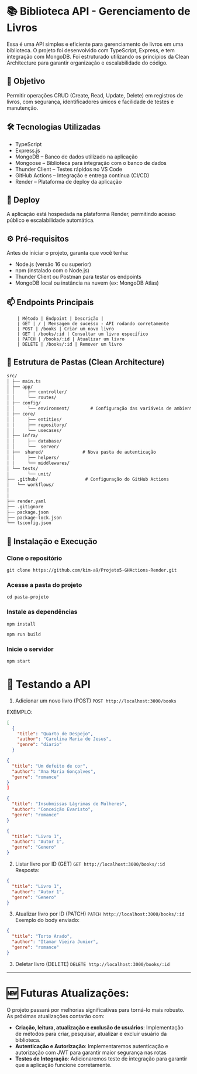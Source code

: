 # 📚 Biblioteca API - Gerenciamento de Livros

Essa é uma API simples e eficiente para gerenciamento de livros em uma biblioteca. O projeto foi desenvolvido com TypeScript, Express, e tem integração com MongoDB. Foi estruturado utilizando os princípios da Clean Architecture para garantir organização e escalabilidade do código.

## 📌 Objetivo
Permitir operações CRUD (Create, Read, Update, Delete) em registros de livros, com segurança, identificadores únicos e facilidade de testes e manutenção.

## 🛠️ Tecnologias Utilizadas
- TypeScript
- Express.js
- MongoDB – Banco de dados utilizado na aplicação
- Mongoose – Biblioteca para integração com o banco de dados
- Thunder Client – Testes rápidos no VS Code
- GitHub Actions – Integração e entrega contínua (CI/CD)
- Render – Plataforma de deploy da aplicação

## 🚀 Deploy
A aplicação está hospedada na plataforma Render, permitindo acesso público e escalabilidade automática.

## ⚙️ Pré-requisitos
Antes de iniciar o projeto, garanta que você tenha:
- Node.js (versão 16 ou superior)
- npm (instalado com o Node.js)
- Thunder Client ou Postman para testar os endpoints
- MongoDB local ou instância na nuvem (ex: MongoDB Atlas)

## 📫 Endpoints Principais
```console
    | Método | Endpoint | Descrição | 
    | GET | / | Mensagem de sucesso - API rodando corretamente
    | POST | /books | Criar um novo livro 
    | GET | /books/:id | Consultar um livro específico 
    | PATCH | /books/:id | Atualizar um livro 
    | DELETE | /books/:id | Remover um livro 
```


## 📁 Estrutura de Pastas (Clean Architecture)
```markdown
src/
│ ├── main.ts                 
│ ├── app/
│ │     ├── controller/       
│ │     └── routes/     
│ ├── config/  
│ │     └── environment/        # Configuração das variáveis de ambiente
│ ├── core/
│ │     ├── entities/
│ │     ├── repository/
│ │     └── usecases/
│ ├── infra/
│ │     ├── database/
│ │     └──  server/       
│ ├──  shared/               # Nova pasta de autenticação
│ │     ├── helpers/
│ │     └── middlewares/
│ └── tests/
│       └── unit/
├── .github/                  # Configuração do GitHub Actions
│   └── workflows/
│       
│
├── render.yaml
├── .gitignore
├── package.json
├── package-lock.json
└── tsconfig.json
```


## 🚀 Instalação e Execução
### Clone o repositório
```console
git clone https://github.com/kim-a9/Projeto5-GHActions-Render.git

```
###  Acesse a pasta do projeto
```console
cd pasta-projeto

```
###  Instale as dependências
```console
npm install

```
```console
npm run build

```
###  Inicie o servidor
```console
npm start

```

# 🧪 Testando a API
1. Adicionar um novo livro (POST)
`POST http://localhost:3000/books
`

EXEMPLO:
```json
[
  {
    "title": "Quarto de Despejo",
    "author": "Carolina Maria de Jesus",
    "genre": "diario"
  }
  ```
  ```json
  {
    "title": "Um defeito de cor",
    "author": "Ana Maria Gonçalves",
    "genre": "romance"
  }
]
```
```json
{
  "title": "Insubmissas Lágrimas de Mulheres",
  "author": "Conceição Evaristo",
  "genre": "romance"
}
```
```json
{
  "title": "Livro 1",
  "author": "Autor 1",
  "genre": "Genero"
}
```

2. Listar livro por ID (GET)
`GET http://localhost:3000/books/:id
`
Resposta:
```json
{
  "title": "Livro 1",
  "author": "Autor 1",
  "genre": "Genero"
}
```
3. Atualizar livro por ID (PATCH)
`PATCH http://localhost:3000/books/:id
`
Exemplo do body enviado:
```json
{
  "title": "Torto Arado",
  "author": "Itamar Vieira Junior",
  "genre": "romance"
}
```
3. Deletar livro (DELETE)
`DELETE http://localhost:3000/books/:id
`

---

# 🆕 Futuras Atualizações:

O projeto passará por melhorias significativas para torná-lo mais robusto. As próximas atualizações contarão com:
- **Criação, leitura, atualização e exclusão de usuários**: Implementação de métodos para criar, pesquisar, atualizar e excluir usuário da biblioteca.
- **Autenticação e Autorização**: Implementaremos autenticação e autorização com JWT para garantir maior segurança nas rotas
- **Testes de Integração**: Adicionaremos teste de integração para garantir que a aplicação funcione corretamente.